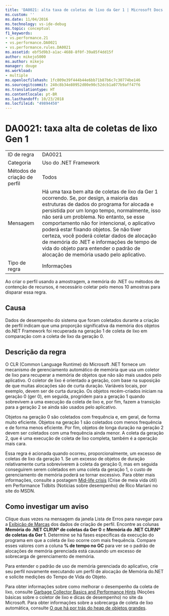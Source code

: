 ```yaml
---
title: 'DA0021: alta taxa de coletas de lixo da Ger 1 | Microsoft Docs'
ms.custom: ''
ms.date: 11/04/2016
ms.technology: vs-ide-debug
ms.topic: conceptual
f1_keywords:
- vs.performance.21
- vs.performance.DA0021
- vs.performance.rules.DA0021
ms.assetid: ebf5d9b3-a1ac-4688-8f0f-39a85f4dd15f
author: mikejo5000
ms.author: mikejo
manager: douge
ms.workload:
- multiple
ms.openlocfilehash: 1fc809e39f444b44e6bb71b87b6c7c30774be146
ms.sourcegitcommit: 240c8b34e80952d00e90c52dcb1a077b9aff47f6
ms.translationtype: HT
ms.contentlocale: pt-BR
ms.lasthandoff: 10/23/2018
ms.locfileid: "49894450"
---
```

# <a name="da0021-high-rate-of-gen-1-garbage-collections"></a>DA0021: taxa alta de coletas de lixo Gen 1

|||  
|-|-|  
|ID de regra|DA0021|  
|Categoria|Uso do .NET Framework|  
|Métodos de criação de perfil|Todos|  
|Mensagem|Há uma taxa bem alta de coletas de lixo da Ger 1 ocorrendo. Se, por design, a maioria das estruturas de dados do programa for alocada e persistida por um longo tempo, normalmente, isso não será um problema. No entanto, se esse comportamento não for intencional, o aplicativo poderá estar fixando objetos. Se não tiver certeza, você poderá coletar dados de alocação de memória do .NET e informações de tempo de vida do objeto para entender o padrão de alocação de memória usado pelo aplicativo.|  
|Tipo de regra|Informações|  

 Ao criar o perfil usando a amostragem, a memória do .NET ou métodos de contenção de recursos, é necessário coletar pelo menos 10 amostras para disparar essa regra.  

## <a name="cause"></a>Causa  
 Dados de desempenho do sistema que foram coletados durante a criação de perfil indicam que uma proporção significativa da memória dos objetos do.NET Framework foi recuperada na geração 1 de coleta de lixo em comparação com a coleta de lixo da geração 0.  

## <a name="rule-description"></a>Descrição da regra  
 O CLR (Common Language Runtime) do Microsoft .NET fornece um mecanismo de gerenciamento automático de memória que usa um coletor de lixo para recuperar a memória de objetos que não são mais usados pelo aplicativo. O coletor de lixo é orientado a geração, com base na suposição de que muitas alocações são de curta duração. Variáveis locais, por exemplo, devem ser de curta duração. Os objetos recém-criados iniciam na geração 0 (ger 0), em seguida, progridem para a geração 1 quando sobrevivem a uma execução da coleta de lixo e, por fim, fazem a transição para a geração 2 se ainda são usados pelo aplicativo.  

 Objetos na geração 0 são coletados com frequência e, em geral, de forma muito eficiente. Objetos na geração 1 são coletados com menos frequência e de forma menos eficiente. Por fim, objetos de longa duração na geração 2 devem ser coletados com uma frequência ainda menor. A coleta da geração 2, que é uma execução de coleta de lixo completa, também é a operação mais cara.  

 Essa regra é acionada quando ocorreu, proporcionalmente, um excesso de coletas de lixo da geração 1. Se um excesso de objetos de duração relativamente curta sobreviverem à coleta da geração 0, mas em seguida conseguirem serem coletados em uma coleta da geração 1, o custo de gerenciamento de memória poderá se tornar excessivo. Para obter mais informações, consulte a postagem [Mid-life crisis](http://go.microsoft.com/fwlink/?LinkId=177835) (Crise de meia vida útil) em Performance Tidbits (Notícias sobre desempenho) de Rico Mariani no site do MSDN.  

## <a name="how-to-investigate-a-warning"></a>Como investigar um aviso  
 Clique duas vezes na mensagem da janela Lista de Erros para navegar para a [Exibição de Marcas](../profiling/marks-view.md) dos dados de criação de perfil. Encontre as colunas **Memória do .NET CLR\\Nº de coletas da Ger 0** e **Memória do .NET CLR\\Nº de coletas da Ger 1**. Determine se há fases específicas da execução do programa em que a coleta de lixo ocorre com mais frequência. Compare esses valores com a coluna **% de tempo no GC** para ver se o padrão de alocações de memória gerenciada está causando um excesso de sobrecarga de gerenciamento de memória.  

 Para entender o padrão de uso de memória gerenciada do aplicativo, crie seu perfil novamente executando um perfil de alocação de Memória do.NET e solicite medições do Tempo de Vida do Objeto.  

 Para obter informações sobre como melhorar o desempenho da coleta de lixo, consulte [Garbage Collector Basics and Performance Hints](http://go.microsoft.com/fwlink/?LinkId=148226) (Noções básicas sobre o coletor de lixo e dicas de desempenho) no site da Microsoft. Para obter informações sobre a sobrecarga de coleta de lixo automática, consulte [O que há por trás do heap de objetos grandes](http://go.microsoft.com/fwlink/?LinkId=177836).